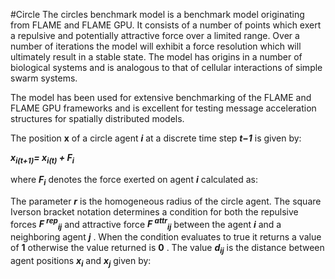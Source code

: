 #Circle
The circles benchmark model is a benchmark model originating from FLAME and FLAME GPU. It consists of a number of points which exert a repulsive and potentially attractive force over a limited range. Over a number of iterations the model will exhibit a force resolution which will ultimately result in a stable state. The model has origins in a number of biological systems and is analogous to that of cellular interactions of simple swarm systems.

The model has been used for extensive benchmarking of the FLAME and FLAME GPU frameworks and is excellent for testing message acceleration structures for spatially distributed models.


The position __x__ of a circle agent ****_i_**** at a discrete time step **_t−1_** is given by:

_**x<sub>i(t+1)</sub>= x<sub>i(t)</sub> + F<sub>i</sub>**_

where _**F<sub>i</sub>**_ denotes the force exerted on agent **_i_** calculated as:


The parameter _**r**_ is the homogeneous radius of the circle agent. The square Iverson bracket notation determines a condition for both the repulsive forces _**F <sup>rep</sup><sub>ij</sub>**_ and attractive 
force _**F <sup>attr</sup><sub>ij</sub>**_ between the agent _**i**_ and a neighboring agent _**j**_ . When the condition evaluates to true it returns a value of **1** otherwise the value returned is **0** . 
The value _**d<sub>ij</sub>**_ is the distance between agent positions _**x<sub>i</sub>**_ and _**x<sub>j</sub>**_ given by: